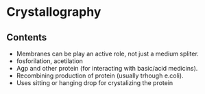 # Crystallography
## Contents
* Membranes can be play an active role, not just a medium spliter.
* fosforilation, acetilation
* Agp and other protein (for interacting with basic/acid medicins).
* Recombining production of protein (usually trhough e.coli).
* Uses sitting or hanging drop for crystalizing the protein
